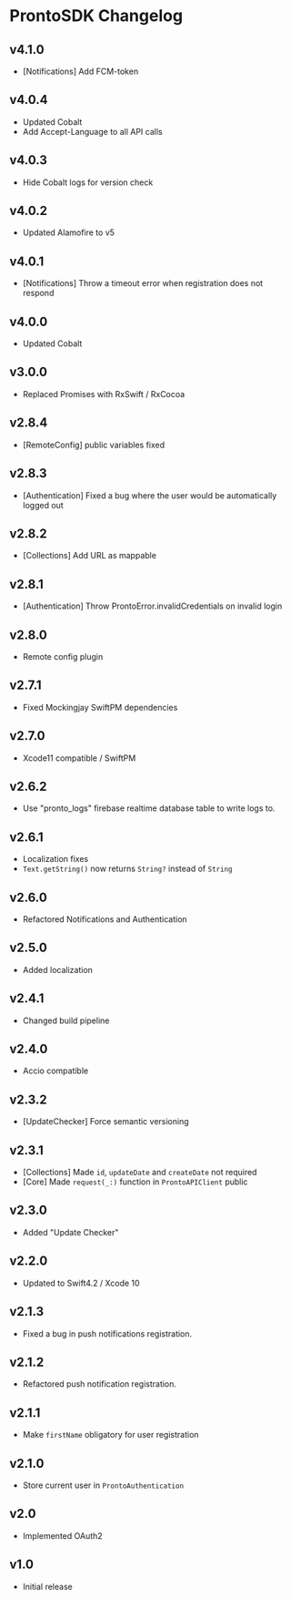 # ProntoSDK Changelog

## v4.1.0
- [Notifications] Add FCM-token

## v4.0.4
- Updated Cobalt
- Add Accept-Language to all API calls

## v4.0.3
- Hide Cobalt logs for version check

## v4.0.2
- Updated Alamofire to v5

## v4.0.1
- [Notifications] Throw a timeout error when registration does not respond

## v4.0.0
- Updated Cobalt

## v3.0.0
- Replaced Promises with RxSwift / RxCocoa

## v2.8.4
- [RemoteConfig] public variables fixed

## v2.8.3
- [Authentication] Fixed a bug where the user would be automatically logged out

## v2.8.2
- [Collections] Add URL as mappable

## v2.8.1
- [Authentication] Throw ProntoError.invalidCredentials on invalid login

## v2.8.0
- Remote config plugin

## v2.7.1
- Fixed Mockingjay SwiftPM dependencies

## v2.7.0
- Xcode11 compatible / SwiftPM

## v2.6.2
- Use "pronto_logs" firebase realtime database table to write logs to.

## v2.6.1
- Localization fixes
- `Text.getString()` now returns `String?` instead of `String`

## v2.6.0
- Refactored Notifications and Authentication

## v2.5.0
- Added localization

## v2.4.1
- Changed build pipeline 

## v2.4.0
- Accio compatible

## v2.3.2
- [UpdateChecker] Force semantic versioning

## v2.3.1
- [Collections] Made `id`, `updateDate` and `createDate` not required
- [Core] Made `request(_:)` function in `ProntoAPIClient` public

## v2.3.0
- Added "Update Checker"

## v2.2.0
- Updated to Swift4.2 / Xcode 10

## v2.1.3
- Fixed a bug in push notifications registration.

## v2.1.2
- Refactored push notification registration. 

## v2.1.1
- Make `firstName` obligatory for user registration

## v2.1.0
- Store current user in `ProntoAuthentication`

## v2.0
- Implemented OAuth2

## v1.0
- Initial release